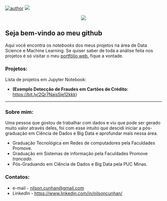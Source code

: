 [![author](https://img.shields.io/badge/author-nilsoncunha-red.svg)](https://www.linkedin.com/in/nilsoncunhan) 
[![](https://img.shields.io/badge/python-3.7+-blue.svg)](https://www.python.org/downloads/release/python-365/) 

<p align="center">
  <img src="/img/github_cover.png" >
</p>

## Seja bem-vindo ao meu github

Aqui você encontra os *notebooks* dos meus projetos na área de Data Science e Machine Learning. Se quiser saber de toda a análise feita nos projetos é só visitar o meu [portfólio web](https://nilsoncunha.github.io/portfolioweb/), fique a vontade.

### Projetos:
Lista de projetos em Jupyter Notebook:

* **(Exemplo Detecção de Fraudes em Cartões de Crédito:** https://bit.ly/2Qr7NaisSje12kkk)

---

### Sobre mim:

Uma pessoa que gostou de trabalhar com dados e viu que pode ser gerado muito valor através deles, foi com esse intuito que descidi iniciar a pós-graduação em Ciência de Dados e Big Data e aprofundar mais nessa área.

* Graduação Tecnológica em Redes de computadores pela Faculdades Promove.
* Graduação em Sistemas de informação pela Faculdades Promove *trancado*.
* Pós-Graduando em Ciência de Dados e Big Data pela PUC Minas.

### Contatos:
* e-mail - nilson.cunhan@gmail.com
* LinkedIn - https://www.linkedin.com/in/nilsoncunhan/
